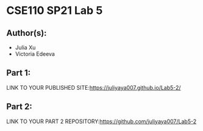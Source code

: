 # CSE110 SP21 Lab 5

## Author(s):
- Julia Xu
- Victoria Edeeva

## Part 1:

LINK TO YOUR PUBLISHED SITE:https://juliyaya007.github.io/Lab5-2/

## Part 2:

LINK TO YOUR PART 2 REPOSITORY:https://github.com/juliyaya007/Lab5-2
